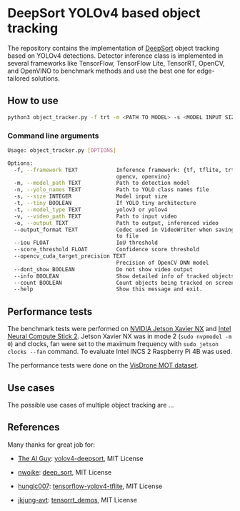 # DeepSort YOLOv4 based object tracking

The repository contains the implementation of [DeepSort](https://arxiv.org/abs/1703.07402) object tracking based on YOLOv4 detections. Detector inference class is implemented in several frameworks like TensorFlow, TensorFlow Lite, TensorRT, OpenCV, and OpenVINO to benchmark methods and use the best one for edge-tailored solutions.

## How to use

```bash
python3 object_tracker.py -f trt -m <PATH TO MODEL> -s <MODEL INPUT SIZE> -n <PATH TO FILE WITH CLASS NAMES> -v <PATH TO INPUT VIDEO> --dont_show True
```

### Command line arguments

```bash
Usage: object_tracker.py [OPTIONS]

Options:
  -f, --framework TEXT            Inference framework: {tf, tflite, trt,
                                  opencv, openvino}
  -m, --model_path TEXT           Path to detection model
  -n, --yolo_names TEXT           Path to YOLO class names file
  -s, --size INTEGER              Model input size
  -t, --tiny BOOLEAN              If YOLO tiny architecture
  -t, --model_type TEXT           yolov3 or yolov4
  -v, --video_path TEXT           Path to input video
  -o, --output TEXT               Path to output, inferenced video
  --output_format TEXT            Codec used in VideoWriter when saving video
                                  to file
  --iou FLOAT                     IoU threshold
  --score_threshold FLOAT         Confidence score threshold
  --opencv_cuda_target_precision TEXT
                                  Precision of OpenCV DNN model
  --dont_show BOOLEAN             Do not show video output
  --info BOOLEAN                  Show detailed info of tracked objects
  --count BOOLEAN                 Count objects being tracked on screen
  --help                          Show this message and exit.
```

## Performance tests

The benchmark tests were performed on [NVIDIA Jetson Xavier NX](https://developer.nvidia.com/embedded/jetson-xavier-nx) and [Intel Neural Compute Stick 2](https://software.intel.com/content/www/us/en/develop/hardware/neural-compute-stick.html). Jetson Xavier NX was in mode 2 (`sudo nvpmodel -m 0`) and clocks, fan were set to the maximum frequency with `sudo jetson clocks --fan` command. To evaluate Intel INCS 2 Raspberry Pi 4B was used.

The performance tests were done on the [VisDrone MOT dataset](http://aiskyeye.com/).

## Use cases

The possible use cases of multiple object tracking are ...

## References

Many thanks for great job for:

- [The AI Guy](https://github.com/theAIGuysCode): [yolov4-deepsort](https://github.com/theAIGuysCode/yolov4-deepsort), MIT License

- [nwojke](https://github.com/nwojke): [deep_sort](https://github.com/nwojke/deep_sort), MIT License

- [hunglc007](https://github.com/hunglc007): [tensorflow-yolov4-tflite](https://github.com/hunglc007/tensorflow-yolov4-tflite), MIT License

- [jkjung-avt](https://github.com/jkjung-avt): [tensorrt_demos](https://github.com/jkjung-avt/tensorrt_demos), MIT License
